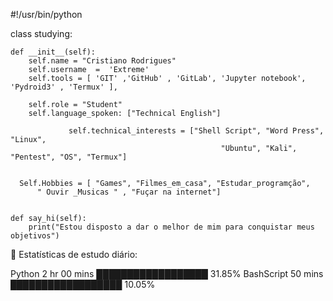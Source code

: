 #!/usr/bin/python

class studying:

    def __init__(self):
        self.name = "Cristiano Rodrigues"
        self.username  =  'Extreme' 
        self.tools = [ 'GIT' ,'GitHub' , 'GitLab', 'Jupyter notebook', 'Pydroid3' , 'Termux' ],

        self.role = "Student"
        self.language_spoken: ["Technical English"]

                 self.technical_interests = ["Shell Script", "Word Press", "Linux", 
                                                   "Ubuntu", "Kali", "Pentest", "OS", "Termux"]


      Self.Hobbies = [ "Games", "Filmes_em_casa", "Estudar_programção", 
          " Ouvir _Musicas " , "Fuçar na internet"]


    def say_hi(self):
        print("Estou disposto a dar o melhor de mim para conquistar meus objetivos")
        
💬 Estatísticas de estudo diário: 
    
Python                   2 hr 00 mins       ██████████████████ 31.85% 
BashScript              50 mins             ██████████████████ 10.05%
